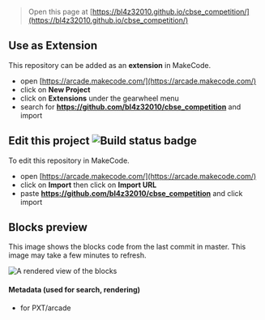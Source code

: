  


> Open this page at [https://bl4z32010.github.io/cbse_competition/](https://bl4z32010.github.io/cbse_competition/)

## Use as Extension

This repository can be added as an **extension** in MakeCode.

* open [https://arcade.makecode.com/](https://arcade.makecode.com/)
* click on **New Project**
* click on **Extensions** under the gearwheel menu
* search for **https://github.com/bl4z32010/cbse_competition** and import

## Edit this project ![Build status badge](https://github.com/bl4z32010/cbse_competition/workflows/MakeCode/badge.svg)

To edit this repository in MakeCode.

* open [https://arcade.makecode.com/](https://arcade.makecode.com/)
* click on **Import** then click on **Import URL**
* paste **https://github.com/bl4z32010/cbse_competition** and click import

## Blocks preview

This image shows the blocks code from the last commit in master.
This image may take a few minutes to refresh.

![A rendered view of the blocks](https://github.com/bl4z32010/cbse_competition/raw/master/.github/makecode/blocks.png)

#### Metadata (used for search, rendering)

* for PXT/arcade
<script src="https://makecode.com/gh-pages-embed.js"></script><script>makeCodeRender("{{ site.makecode.home_url }}", "{{ site.github.owner_name }}/{{ site.github.repository_name }}");</script>
